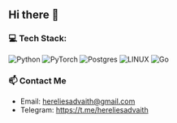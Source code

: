 ## Hi there 👋

### 💻 Tech Stack:
![Python](https://img.shields.io/badge/python-3670A0?style=plastic&logo=python&logoColor=ffdd54) ![PyTorch](https://img.shields.io/badge/PyTorch-%23EE4C2C.svg?style=plastic&logo=PyTorch&logoColor=white) ![Postgres](https://img.shields.io/badge/postgres-%23316192.svg?style=plastic&logo=postgresql&logoColor=white) ![LINUX](https://img.shields.io/badge/Linux-FCC624?style=plastic&logo=linux&logoColor=black) ![Go](https://img.shields.io/badge/go-%2300ADD8.svg?style=plastic&logo=go&logoColor=white)

### 📫 Contact Me

- Email: hereliesadvaith@gmail.com
- Telegram: https://t.me/hereliesadvaith
